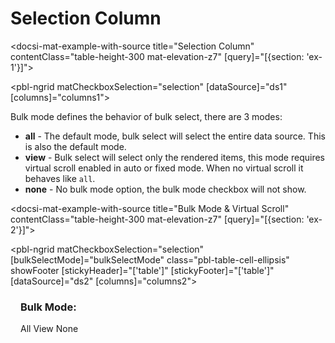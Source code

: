 # Selection Column

<docsi-mat-example-with-source title="Selection Column" contentClass="table-height-300 mat-elevation-z7" [query]="[{section: 'ex-1'}]">
  <!--@pebula-example:ex-1-->
  <pbl-ngrid matCheckboxSelection="selection" [dataSource]="ds1" [columns]="columns1"></pbl-ngrid>
  <!--@pebula-example:ex-1-->
</docsi-mat-example-with-source>

Bulk mode defines the behavior of bulk select, there are 3 modes:

- **all** - The default mode, bulk select will select the entire data source. This is also the default mode.
- **view** - Bulk select will select only the rendered items, this mode requires virtual scroll enabled in auto or fixed mode. When no virtual scroll it behaves like `all`.
- **none** - No bulk mode option, the bulk mode checkbox will not show.

<docsi-mat-example-with-source title="Bulk Mode & Virtual Scroll" contentClass="table-height-300 mat-elevation-z7" [query]="[{section: 'ex-2'}]">
  <!--@pebula-example:ex-2-->
  <pbl-ngrid matCheckboxSelection="selection" [bulkSelectMode]="bulkSelectMode"
            class="pbl-table-cell-ellipsis" showFooter [stickyHeader]="['table']" [stickyFooter]="['table']" [dataSource]="ds2" [columns]="columns2"></pbl-ngrid>
  <div fxLayout="row" fxLayoutAlign="start center" fxLayoutGap="16px" style="margin: 8px 16px">
    <h3>Bulk Mode: </h3>
    <mat-button-toggle-group>
      <mat-button-toggle value="all" [checked]="bulkSelectMode === 'all'" (change)="bulkSelectMode = 'all'">All</mat-button-toggle>
      <mat-button-toggle value="view" [checked]="bulkSelectMode === 'view'" (change)="bulkSelectMode = 'view'">View</mat-button-toggle>
      <mat-button-toggle value="none" [checked]="bulkSelectMode === 'none'" (change)="bulkSelectMode = 'none'">None</mat-button-toggle>
    </mat-button-toggle-group>
  </div>
  <!--@pebula-example:ex-2-->
</docsi-mat-example-with-source>
